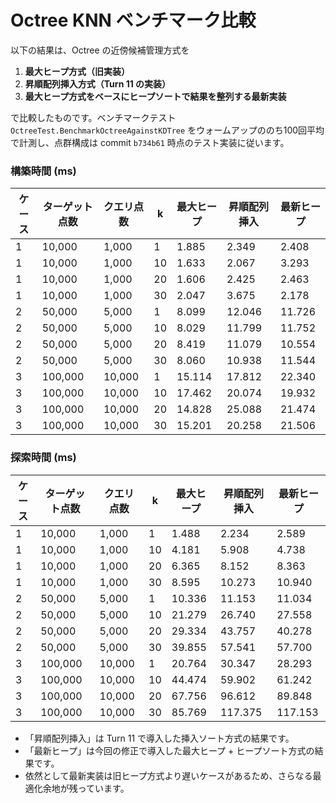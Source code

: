 # Octree KNN ベンチマーク比較

以下の結果は、Octree の近傍候補管理方式を

1. **最大ヒープ方式（旧実装）**
2. **昇順配列挿入方式（Turn 11 の実装）**
3. **最大ヒープ方式をベースにヒープソートで結果を整列する最新実装**

で比較したものです。ベンチマークテスト `OctreeTest.BenchmarkOctreeAgainstKDTree` をウォームアップののち100回平均で計測し、点群構成は commit `b734b61` 時点のテスト実装に従います。

### 構築時間 (ms)

| ケース | ターゲット点数 | クエリ点数 | k | 最大ヒープ | 昇順配列挿入 | 最新ヒープ |
| --- | --- | --- | --- | --- | --- | --- |
| 1 | 10,000 | 1,000 | 1 | 1.885 | 2.349 | 2.408 |
| 1 | 10,000 | 1,000 | 10 | 1.633 | 2.067 | 3.293 |
| 1 | 10,000 | 1,000 | 20 | 1.606 | 2.425 | 2.463 |
| 1 | 10,000 | 1,000 | 30 | 2.047 | 3.675 | 2.178 |
| 2 | 50,000 | 5,000 | 1 | 8.099 | 12.046 | 11.726 |
| 2 | 50,000 | 5,000 | 10 | 8.029 | 11.799 | 11.752 |
| 2 | 50,000 | 5,000 | 20 | 8.419 | 11.079 | 10.554 |
| 2 | 50,000 | 5,000 | 30 | 8.060 | 10.938 | 11.544 |
| 3 | 100,000 | 10,000 | 1 | 15.114 | 17.812 | 22.340 |
| 3 | 100,000 | 10,000 | 10 | 17.462 | 20.074 | 19.932 |
| 3 | 100,000 | 10,000 | 20 | 14.828 | 25.088 | 21.474 |
| 3 | 100,000 | 10,000 | 30 | 15.201 | 20.258 | 21.506 |

### 探索時間 (ms)

| ケース | ターゲット点数 | クエリ点数 | k | 最大ヒープ | 昇順配列挿入 | 最新ヒープ |
| --- | --- | --- | --- | --- | --- | --- |
| 1 | 10,000 | 1,000 | 1 | 1.488 | 2.234 | 2.589 |
| 1 | 10,000 | 1,000 | 10 | 4.181 | 5.908 | 4.738 |
| 1 | 10,000 | 1,000 | 20 | 6.365 | 8.152 | 8.363 |
| 1 | 10,000 | 1,000 | 30 | 8.595 | 10.273 | 10.940 |
| 2 | 50,000 | 5,000 | 1 | 10.336 | 11.153 | 11.034 |
| 2 | 50,000 | 5,000 | 10 | 21.279 | 26.740 | 27.558 |
| 2 | 50,000 | 5,000 | 20 | 29.334 | 43.757 | 40.278 |
| 2 | 50,000 | 5,000 | 30 | 39.855 | 57.541 | 57.700 |
| 3 | 100,000 | 10,000 | 1 | 20.764 | 30.347 | 28.293 |
| 3 | 100,000 | 10,000 | 10 | 44.474 | 59.902 | 61.242 |
| 3 | 100,000 | 10,000 | 20 | 67.756 | 96.612 | 89.848 |
| 3 | 100,000 | 10,000 | 30 | 85.769 | 117.375 | 117.153 |

- 「昇順配列挿入」は Turn 11 で導入した挿入ソート方式の結果です。
- 「最新ヒープ」は今回の修正で導入した最大ヒープ + ヒープソート方式の結果です。
- 依然として最新実装は旧ヒープ方式より遅いケースがあるため、さらなる最適化余地が残っています。
